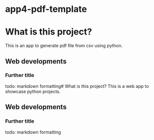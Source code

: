 # app4-pdf-template
# What is this project?
This is an app to generate pdf file from csv using python.

## Web developments

### Further title
todo: markdown formatting# What is this project?
This is a web app to showcase python projects.

## Web developments

### Further title
todo: markdown formatting
